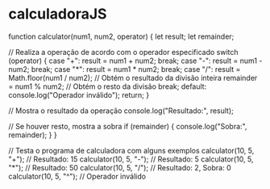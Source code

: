 # calculadoraJS

function calculator(num1, num2, operator) {
  let result;
  let remainder;

  // Realiza a operação de acordo com o operador especificado
  switch (operator) {
    case "+":
      result = num1 + num2;
      break;
    case "-":
      result = num1 - num2;
      break;
    case "*":
      result = num1 * num2;
      break;
    case "/":
      result = Math.floor(num1 / num2); // Obtém o resultado da divisão inteira
      remainder = num1 % num2; // Obtém o resto da divisão
      break;
    default:
      console.log("Operador inválido");
      return;
  }

  // Mostra o resultado da operação
  console.log("Resultado:", result);

  // Se houver resto, mostra a sobra
  if (remainder) {
    console.log("Sobra:", remainder);
  }
}

// Testa o programa de calculadora com alguns exemplos
calculator(10, 5, "+"); // Resultado: 15
calculator(10, 5, "-"); // Resultado: 5
calculator(10, 5, "*"); // Resultado: 50
calculator(10, 5, "/"); // Resultado: 2, Sobra: 0
calculator(10, 5, "^"); // Operador inválido
